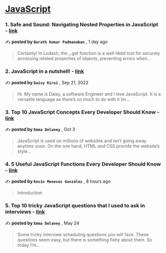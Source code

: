 
<h1><a href=https://medium.com/tag/javascript-development/recommended target="_blank" rel="noopener noreferrer">JavaScript</a></h1>
<h3>1. Safe and Sound: Navigating Nested Properties in JavaScript - <a href=https://medium.com/javascript-in-plain-english/safe-and-sound-navigating-nested-properties-in-javascript-71a2ce70b6a0?source=tag_recommended_feed---------0-84----------javascript_development----------5429ea7e_9020_4c43_9b23_d976f0186c7e------- target="_blank" rel="noopener noreferrer">link</a></h3>

✍️ **posted by `Barath Kumar Padmanaban`** <date> , 1 day ago</date>

<blockquote>Certainly! In Lodash, the _.get function is a well-liked tool for securely accessing nested properties of objects, preventing errors when…</blockquote>

<h3>2. JavaScript in a nutshell! - <a href=https://medium.com/@daisykirui/javascript-in-a-nutshell-669dab5b6e78?source=tag_recommended_feed---------1-107----------javascript_development----------5429ea7e_9020_4c43_9b23_d976f0186c7e------- target="_blank" rel="noopener noreferrer">link</a></h3>

✍️ **posted by `Daisy Kirui`** <date> , Sep 21, 2022</date>

<blockquote>Hi. My name is Daisy, a software Engineer and I love JavaScript. It is a versatile language as there’s so much to do with it (in…</blockquote>

<h3>3. Top 10 JavaScript Concepts Every Developer Should Know - <a href=https://medium.com/@emma-delaney/top-10-javascript-concepts-every-developer-should-know-5b275c3af46f?source=tag_recommended_feed---------2-85----------javascript_development----------5429ea7e_9020_4c43_9b23_d976f0186c7e------- target="_blank" rel="noopener noreferrer">link</a></h3>

✍️ **posted by `Emma Delaney`** <date> , Oct 3</date>

<blockquote>JavaScript is used on millions of websites and isn’t going away anytime soon. On the one hand, HTML and CSS provide the website’s style…</blockquote>

<h3>4. 5 Useful JavaScript Functions Every Developer Should Know - <a href=https://medium.com/@kevinmenesesgonzalez/5-useful-javascript-functions-every-developer-should-know-89026b5eee7b?source=tag_recommended_feed---------3-84----------javascript_development----------5429ea7e_9020_4c43_9b23_d976f0186c7e------- target="_blank" rel="noopener noreferrer">link</a></h3>

✍️ **posted by `Kevin Meneses González`** <date> , 8 hours ago</date>

<blockquote>Introduction</blockquote>

<h3>5. Top 10 tricky JavaScript questions that I used to ask in interviews - <a href=https://medium.com/@emma-delaney/top-10-tricky-javascript-questions-that-i-used-to-ask-in-interviews-2cb3912271a9?source=tag_recommended_feed---------4-85----------javascript_development----------5429ea7e_9020_4c43_9b23_d976f0186c7e------- target="_blank" rel="noopener noreferrer">link</a></h3>

✍️ **posted by `Emma Delaney`** <date> , May 24</date>

<blockquote>Some tricky interview scheduling questions you will face. These questions seem easy, but there is something fishy about them. So today I’m…</blockquote>

